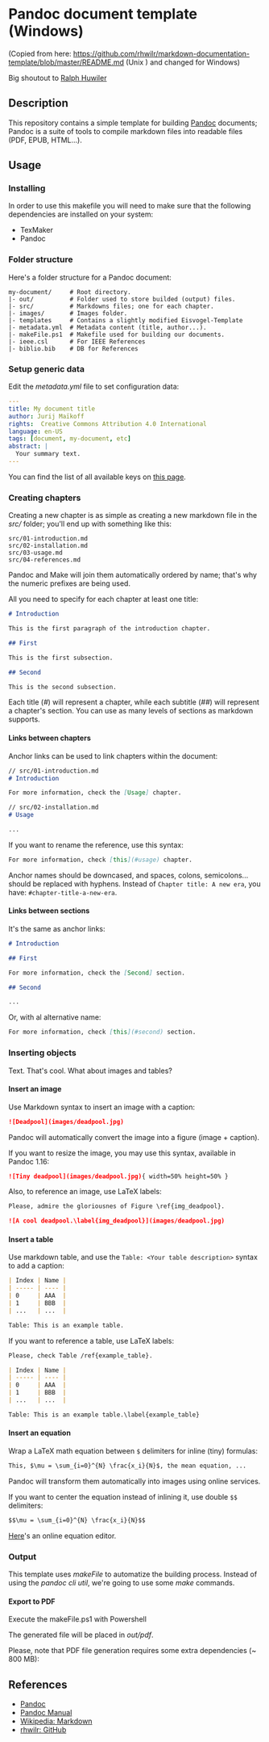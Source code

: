 # Pandoc document template (Windows)

(Copied from here: https://github.com/rhwilr/markdown-documentation-template/blob/master/README.md (Unix ) and changed for Windows)

Big shoutout to [Ralph Huwiler](https://github.com/rhwilr) 

## Description

This repository contains a simple template for building [Pandoc](http://pandoc.org/) documents; Pandoc is a suite of tools to compile markdown files into readable files (PDF, EPUB, HTML...).


## Usage

### Installing

In order to use this makefile you will need to make sure that the following dependencies are installed on your system:
  - TexMaker
  - Pandoc

### Folder structure

Here's a folder structure for a Pandoc document:

```
my-document/     # Root directory.
|- out/          # Folder used to store builded (output) files.
|- src/          # Markdowns files; one for each chapter.
|- images/       # Images folder.
|- templates     # Contains a slightly modified Eisvogel-Template
|- metadata.yml  # Metadata content (title, author...).
|- makeFile.ps1  # Makefile used for building our documents.
|- ieee.csl      # For IEEE References
|- biblio.bib    # DB for References
```

### Setup generic data

Edit the *metadata.yml* file to set configuration data:

```yml
---
title: My document title
author: Jurij Maïkoff
rights:  Creative Commons Attribution 4.0 International
language: en-US
tags: [document, my-document, etc]
abstract: |
  Your summary text.
---
```

You can find the list of all available keys on [this page](http://pandoc.org/MANUAL.html#extension-yaml_metadata_block).

### Creating chapters

Creating a new chapter is as simple as creating a new markdown file in the *src/* folder; you'll end up with something like this:

```
src/01-introduction.md
src/02-installation.md
src/03-usage.md
src/04-references.md
```

Pandoc and Make will join them automatically ordered by name; that's why the numeric prefixes are being used.

All you need to specify for each chapter at least one title:

```md
# Introduction

This is the first paragraph of the introduction chapter.

## First

This is the first subsection.

## Second

This is the second subsection.
```

Each title (*#*) will represent a chapter, while each subtitle (*##*) will represent a chapter's section. You can use as many levels of sections as markdown supports.

#### Links between chapters

Anchor links can be used to link chapters within the document:

```md
// src/01-introduction.md
# Introduction

For more information, check the [Usage] chapter.

// src/02-installation.md
# Usage

...
```

If you want to rename the reference, use this syntax:

```md
For more information, check [this](#usage) chapter.
```

Anchor names should be downcased, and spaces, colons, semicolons... should be replaced with hyphens. Instead of `Chapter title: A new era`, you have: `#chapter-title-a-new-era`.

#### Links between sections

It's the same as anchor links:

```md
# Introduction

## First

For more information, check the [Second] section.

## Second

...
```

Or, with al alternative name:

```md
For more information, check [this](#second) section.
```

### Inserting objects

Text. That's cool. What about images and tables?

#### Insert an image

Use Markdown syntax to insert an image with a caption:

```md
![Deadpool](images/deadpool.jpg)
```

Pandoc will automatically convert the image into a figure (image + caption).

If you want to resize the image, you may use this syntax, available in Pandoc 1.16:

```md
![Tiny deadpool](images/deadpool.jpg){ width=50% height=50% }
```

Also, to reference an image, use LaTeX labels:

```md
Please, admire the gloriousnes of Figure \ref{img_deadpool}.

![A cool deadpool.\label{img_deadpool}](images/deadpool.jpg)
```

#### Insert a table

Use markdown table, and use the `Table: <Your table description>` syntax to add a caption:

```md
| Index | Name |
| ----- | ---- |
| 0     | AAA  |
| 1     | BBB  |
| ...   | ...  |

Table: This is an example table.
```

If you want to reference a table, use LaTeX labels:

```md
Please, check Table /ref{example_table}.

| Index | Name |
| ----- | ---- |
| 0     | AAA  |
| 1     | BBB  |
| ...   | ...  |

Table: This is an example table.\label{example_table}
```

#### Insert an equation

Wrap a LaTeX math equation between `$` delimiters for inline (tiny) formulas:

```md
This, $\mu = \sum_{i=0}^{N} \frac{x_i}{N}$, the mean equation, ...
```

Pandoc will transform them automatically into images using online services.

If you want to center the equation instead of inlining it, use double `$$` delimiters:

```md
$$\mu = \sum_{i=0}^{N} \frac{x_i}{N}$$
```

[Here](https://www.codecogs.com/latex/eqneditor.php)'s an online equation editor.

### Output

This template uses *makeFile* to automatize the building process. Instead of using the *pandoc cli util*, we're going to use some *make* commands.

#### Export to PDF

Execute the makeFile.ps1 with Powershell

The generated file will be placed in *out/pdf*.

Please, note that PDF file generation requires some extra dependencies (~ 800 MB):


## References

- [Pandoc](http://pandoc.org/)
- [Pandoc Manual](http://pandoc.org/MANUAL.html)
- [Wikipedia: Markdown](http://wikipedia.org/wiki/Markdown)
- [rhwilr: GitHub](https://github.com/rhwilr)
